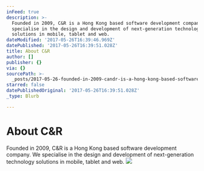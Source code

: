 ```yaml
---
inFeed: true
description: >-
  Founded in 2009, C&R is a Hong Kong based software development company. We
  specialise in the design and development of next-generation technology
  solutions in mobile, tablet and web.
dateModified: '2017-05-26T16:39:46.969Z'
datePublished: '2017-05-26T16:39:51.028Z'
title: About C&R
author: []
publisher: {}
via: {}
sourcePath: >-
  _posts/2017-05-26-founded-in-2009-candr-is-a-hong-kong-based-software-developme.md
starred: false
datePublishedOriginal: '2017-05-26T16:39:51.028Z'
_type: Blurb

---
```

# About C&R

Founded in 2009, C&R is a Hong Kong based software development company. We specialise in the design and development of next-generation technology solutions in mobile, tablet and web.
![](https://the-grid-user-content.s3-us-west-2.amazonaws.com/6b25b634-ab4b-42cf-ad6c-04acc266a4cb.jpg)